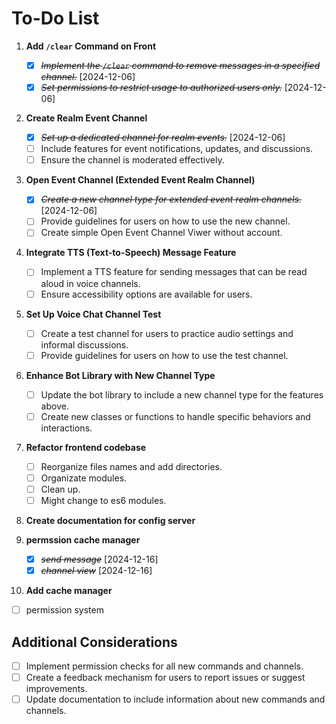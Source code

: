 # To-Do List

1. **Add `/clear` Command on Front**
   - [X] ~~*Implement the `/clear` command to remove messages in a specified channel.*~~ [2024-12-06]
   - [X] ~~*Set permissions to restrict usage to authorized users only.*~~ [2024-12-06]

2. **Create Realm Event Channel**
   - [X] ~~*Set up a dedicated channel for realm events.*~~ [2024-12-06]
   - [ ] Include features for event notifications, updates, and discussions.
   - [ ] Ensure the channel is moderated effectively.

3. **Open Event Channel (Extended Event Realm Channel)**
   - [X] ~~*Create a new channel type for extended event realm channels.*~~ [2024-12-06]
   - [ ] Provide guidelines for users on how to use the new channel.
   - [ ] Create simple Open Event Channel Viwer without account.

4. **Integrate TTS (Text-to-Speech) Message Feature**
   - [ ] Implement a TTS feature for sending messages that can be read aloud in voice channels.
   - [ ] Ensure accessibility options are available for users.

5. **Set Up Voice Chat Channel Test**
   - [ ] Create a test channel for users to practice audio settings and informal discussions.
   - [ ] Provide guidelines for users on how to use the test channel.

6. **Enhance Bot Library with New Channel Type**
   - [ ] Update the bot library to include a new channel type for the features above.
   - [ ] Create new classes or functions to handle specific behaviors and interactions.

7. **Refactor frontend codebase**
   - [ ] Reorganize files names and add directories.
   - [ ] Organizate modules.
   - [ ] Clean up.
   - [ ] Might change to es6 modules.

8. **Create documentation for config server**

9. **permssion cache manager**
   - [X] ~~*send message*~~ [2024-12-16]
   - [X] ~~*channel view*~~ [2024-12-16]

10. **Add cache manager**
   - [ ] permission system
   

## Additional Considerations
- [ ] Implement permission checks for all new commands and channels.
- [ ] Create a feedback mechanism for users to report issues or suggest improvements.
- [ ] Update documentation to include information about new commands and channels.
